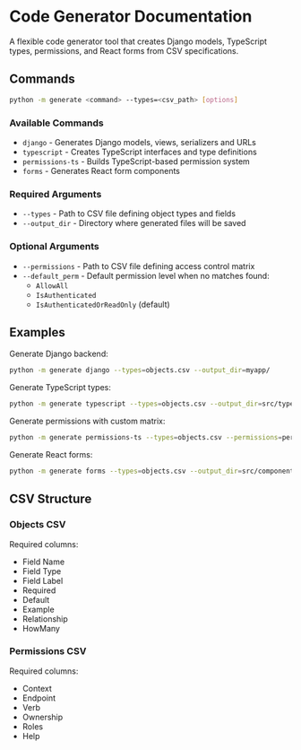 # Code Generator Documentation

A flexible code generator tool that creates Django models, TypeScript types, permissions, and React forms from CSV specifications.

## Commands

```bash
python -m generate <command> --types=<csv_path> [options]
```

### Available Commands

- `django` - Generates Django models, views, serializers and URLs
- `typescript` - Creates TypeScript interfaces and type definitions
- `permissions-ts` - Builds TypeScript-based permission system
- `forms` - Generates React form components

### Required Arguments

- `--types` - Path to CSV file defining object types and fields
- `--output_dir` - Directory where generated files will be saved

### Optional Arguments

- `--permissions` - Path to CSV file defining access control matrix
- `--default_perm` - Default permission level when no matches found:
  - `AllowAll`
  - `IsAuthenticated` 
  - `IsAuthenticatedOrReadOnly` (default)

## Examples

Generate Django backend:
```bash
python -m generate django --types=objects.csv --output_dir=myapp/
```

Generate TypeScript types:
```bash
python -m generate typescript --types=objects.csv --output_dir=src/types/
```

Generate permissions with custom matrix:
```bash 
python -m generate permissions-ts --types=objects.csv --permissions=perms.csv --output_dir=src/access/
```

Generate React forms:
```bash
python -m generate forms --types=objects.csv --output_dir=src/components/forms/
```

## CSV Structure

### Objects CSV
Required columns:
- Field Name
- Field Type 
- Field Label
- Required
- Default
- Example
- Relationship
- HowMany

### Permissions CSV
Required columns:
- Context
- Endpoint
- Verb
- Ownership
- Roles
- Help
